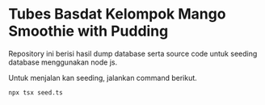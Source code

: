 # Tubes Basdat Kelompok Mango Smoothie with Pudding

Repository ini berisi hasil dump database serta source code untuk seeding database menggunakan node js.

Untuk menjalan kan seeding, jalankan command berikut.

```shell
npx tsx seed.ts
```
